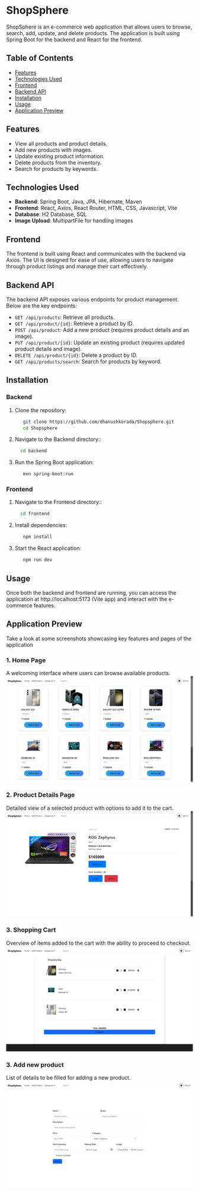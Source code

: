 # ShopSphere

ShopSphere is an e-commerce web application that allows users to browse, search, add, update, and delete products. The application is built using Spring Boot for the backend and React for the frontend.

## Table of Contents

- [Features](#features)
- [Technologies Used](#technologies-used)
- [Frontend](#frontend)
- [Backend API](#backend-api)
- [Installation](#installation)
- [Usage](#usage)
- [Application Preview](#Application-Preview)

## Features

- View all products and product details.
- Add new products with images.
- Update existing product information.
- Delete products from the inventory.
- Search for products by keywords.

## Technologies Used

- **Backend**: Spring Boot, Java, JPA, Hibernate, Maven
- **Frontend**: React, Axios, React Router, HTML, CSS, Javascript, Vite
- **Database**: H2 Database, SQL
- **Image Upload**: MultipartFile for handling images

## Frontend

The frontend is built using React and communicates with the backend via Axios. The UI is designed for ease of use, allowing users to navigate through product listings and manage their cart effectively.

## Backend API

The backend API exposes various endpoints for product management. Below are the key endpoints:

- `GET /api/products`: Retrieve all products.
- `GET /api/product/{id}`: Retrieve a product by ID.
- `POST /api/product`: Add a new product (requires product details and an image).
- `PUT /api/product/{id}`: Update an existing product (requires updated product details and image).
- `DELETE /api/product/{id}`: Delete a product by ID.
- `GET /api/products/search`: Search for products by keyword.

## Installation

### Backend

1. Clone the repository:

   ```bash
      git clone https://github.com/dhanushkorada/Shopsphere.git
      cd Shopsphere
   ```
2. Navigate to the Backend directory::
   
   ```bash
     cd backend
   ```

3. Run the Spring Boot application:

   ```bash
      mvn spring-boot:run
   ```

### Frontend

1. Navigate to the Frontend directory::
   
   ```bash
     cd frontend
   ```
2. Install dependencies:

   ```bash
      npm install
   ```
3. Start the React application:

   ```bash
      npm run dev
   ```

## Usage

Once both the backend and frontend are running, you can access the application at http://localhost:5173 (Vite app) and interact with the e-commerce features.

## Application Preview

Take a look at some screenshots showcasing key features and pages of the application

### 1. Home Page
A welcoming interface where users can browse available products.
![Home Page](Img1.png)

### 2. Product Details Page
Detailed view of a selected product with options to add it to the cart.
![Product Details](Img2.png)

### 3. Shopping Cart
Overview of items added to the cart with the ability to proceed to checkout.
![Shopping Cart](Img4.png)

### 3. Add new product
List of details to be filled for adding a new product.
![New Product](Img3.png)
